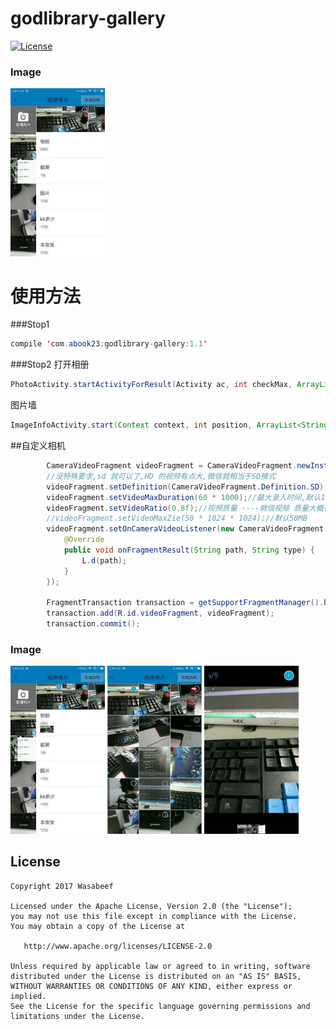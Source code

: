 godlibrary-gallery
======================
[![License](https://img.shields.io/badge/license-Apache%202-blue.svg)](https://www.apache.org/licenses/LICENSE-2.0)

### Image
<img src="art/2.png" width="30%">

# 使用方法

###Stop1
```java
compile 'com.abook23:godlibrary-gallery:1.1'
```
###Stop2
打开相册
```java
PhotoActivity.startActivityForResult(Activity ac, int checkMax, ArrayList<String> checkPath, int resultCode)
```

图片墙
```java
ImageInfoActivity.start(Context context, int position, ArrayList<String> urls)
```
##自定义相机
```java
        CameraVideoFragment videoFragment = CameraVideoFragment.newInstance();
        //没特殊要求,sd 就可以了,HD 的视频有点大,微信就相当于SD模式
        videoFragment.setDefinition(CameraVideoFragment.Definition.SD);
        videoFragment.setVideoMaxDuration(60 * 1000);//最大录入时间,默认10s
        videoFragment.setVideoRatio(0.8f);//视频质量 ----微信视频 质量大概在 0.8f 左右, 要清晰一点,就调节大一些
        //videoFragment.setVideoMaxZie(50 * 1024 * 1024);//默认50MB
        videoFragment.setOnCameraVideoListener(new CameraVideoFragment.OnCameraVideoListener() {
            @Override
            public void onFragmentResult(String path, String type) {
                L.d(path);
            }
        });

        FragmentTransaction transaction = getSupportFragmentManager().beginTransaction();
        transaction.add(R.id.videoFragment, videoFragment);
        transaction.commit();
```
### Image

<img src="art/3.png" width="30%">
<img src="art/4.png" width="30%">
<img src="art/5.png" width="30%">

License
-------

    Copyright 2017 Wasabeef

    Licensed under the Apache License, Version 2.0 (the "License");
    you may not use this file except in compliance with the License.
    You may obtain a copy of the License at

       http://www.apache.org/licenses/LICENSE-2.0

    Unless required by applicable law or agreed to in writing, software
    distributed under the License is distributed on an "AS IS" BASIS,
    WITHOUT WARRANTIES OR CONDITIONS OF ANY KIND, either express or implied.
    See the License for the specific language governing permissions and
    limitations under the License.